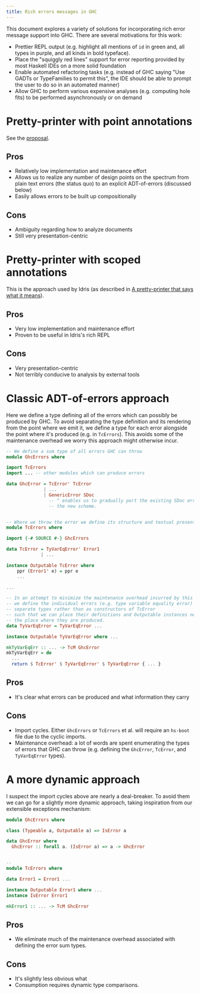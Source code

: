 ```yaml
---
title: Rich errors messages in GHC
---
```


This document explores a variety of solutions for incorporating rich error message support into GHC. There are several motivations for this work:

 * Prettier REPL output (e.g. highlight all mentions of `id` in green and, all types in purple, and all kinds in bold typeface).
 * Place the "squiggly red lines" support for error reporting provided by most Haskell IDEs on a more solid foundation
 * Enable automated refactoring tasks (e.g. instead of GHC saying "Use GADTs or TypeFamilies to permit this", the IDE should be able to prompt the user to do so in an automated manner)
 * Allow GHC to perform various expensive analyses (e.g. computing hole fits) to be performed asynchronously or on demand

# Pretty-printer with point annotations

See the [proposal](https://github.com/bgamari/ghc-proposals/blob/rich-errors-proposal/proposals/0000-rich-errors-proposal.rst).

## Pros

 * Relatively low implementation and maintenance effort
 * Allows us to realize any number of design points on the spectrum from plain
   text errors (the status quo) to an explicit ADT-of-errors (discussed below)
 * Easily allows errors to be built up compositionally

## Cons

 * Ambiguity regarding how to analyze documents
 * Still very presentation-centric


# Pretty-printer with scoped annotations

This is the approach used by Idris (as described in [A pretty-printer that says what it means](https://wiki.haskell.org/wikiupload/4/4c/Hiw-2015-david-christiansen.pdf)).

## Pros

 * Very low implementation and maintenance effort
 * Proven to be useful in Idris's rich REPL
 
## Cons

 * Very presentation-centric
 * Not terribly conducive to analysis by external tools


# Classic ADT-of-errors approach

Here we define a type defining all of the errors which can possibly be produced
by GHC. To avoid separating the type definition and its rendering from the
point where we emit it, we define a type for each error alongside the point
where it's produced (e.g. in `TcErrors`). This avoids some of the
maintenance overhead we worry this approach might otherwise
incur.

```haskell
-- We define a sum type of all errors GHC can throw
module GhcErrors where

import TcErrors 
import ... -- other modules which can produce errors

data GhcError = TcError' TcError
              | ...
              | GenericError SDoc
                -- ^ enables us to gradually port the existing SDoc errors to
                -- the new scheme.


-- Where we throw the error we define its structure and textual presentation
module TcErrors where

import {-# SOURCE #-} GhcErrors

data TcError = TyVarEqError' Error1
             | ...

instance Outputable TcError where
    ppr (Error1' e) = ppr e
    ...

...

-- In an attempt to minimize the maintenance overhead incurred by this change,
-- we define the individual errors (e.g. type variable equality error) as
-- separate types rather than as constructors of TcError
-- such that we can place their definitions and Outputable instances next to
-- the place where they are produced.
data TyVarEqError = TyVarEqError ...

instance Outputable TyVarEqError where ...

mkTyVarEqErr :: ... -> TcM GhcError
mkTyVarEqErr = do
  ...
  return $ TcError' $ TyVarEqError' $ TyVarEqError { ... }
```


## Pros

 * It's clear what errors can be produced and what information they carry

## Cons

 * Import cycles. Either `GhcErrors` or `TcErrors` et al. will require an
   `hs-boot` file due to the cyclic imports. 
 * Maintenance overhead: a lot of words are spent enumerating the types of errors that GHC can throw (e.g. defining the `GhcError`, `TcError`, and `TyVarEqError` types).



# A more dynamic approach

I suspect the import cycles above are nearly a deal-breaker. To avoid them we
can go for a slightly more dynamic approach, taking inspiration from our
extensible exceptions mechanism:

```haskell
module GhcErrors where

class (Typeable a, Outputable a) => IsError a

data GhcError where
  GhcError :: forall a. (IsError a) => a -> GhcError


--
module TcErrors where

data Error1 = Error1 ...

instance Outputable Error1 where ...
instance IsError Error1

mkError1 :: ... -> TcM GhcError
```

## Pros

 * We eliminate much of the maintenance overhead associated with defining the error sum types.
 
## Cons

 * It's slightly less obvious what 
 * Consumption requires dynamic type comparisons.

